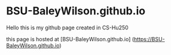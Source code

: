 # BSU-BaleyWilson.github.io
Hello this is my github page created in CS-Hu250

this page is hosted at [BSU-BaleyWilson.github.io] (https://BSU-BaleyWilson.github.io)

